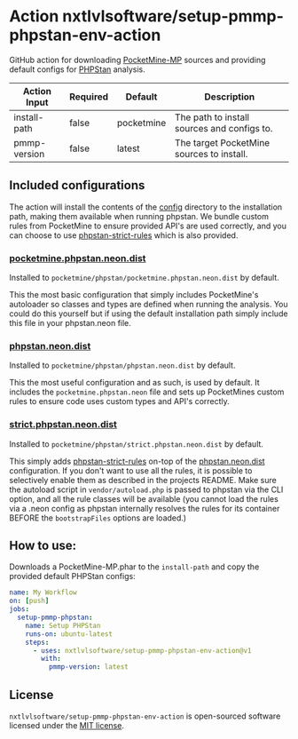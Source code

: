 # Action nxtlvlsoftware/setup-pmmp-phpstan-env-action

GitHub action for downloading [PocketMine-MP](https://github.com/pmmp/PocketMine-MP) sources and providing default configs for [PHPStan](https://github.com/phpstan/phpstan) analysis.

| Action Input | Required | Default    | Description                                 |
|--------------|----------|------------|---------------------------------------------|
| install-path | false    | pocketmine | The path to install sources and configs to. |
| pmmp-version | false    | latest     | The target PocketMine sources to install.   |

## Included configurations
The action will install the contents of the [config](./config) directory to the installation path, making them available
when running phpstan. We bundle custom rules from PocketMine to ensure provided API's are used correctly, and you can choose
to use [phpstan-strict-rules](https://github.com/phpstan/phpstan-strict-rules) which is also provided.

### [pocketmine.phpstan.neon.dist](./config/pocketmine.phpstan.neon.dist)
Installed to `pocketmine/phpstan/pocketmine.phpstan.neon.dist` by default.

This the most basic configuration that simply includes PocketMine's autoloader so classes and types are defined when running
the analysis. You could do this yourself but if using the default installation path simply include this file in your phpstan.neon
file.

### [phpstan.neon.dist](./config/phpstan.neon.dist)
Installed to `pocketmine/phpstan/phpstan.neon.dist` by default.

This the most useful configuration and as such, is used by default. It includes the `pocketmine.phpstan.neon` file and sets
up PocketMines custom rules to ensure code uses custom types and API's correctly.

### [strict.phpstan.neon.dist](./config/phpstan.neon.dist)
Installed to `pocketmine/phpstan/strict.phpstan.neon.dist` by default.

This simply adds [phpstan-strict-rules](https://github.com/phpstan/phpstan-strict-rules) on-top of the [phpstan.neon.dist](./config/phpstan.neon.dist)
configuration. If you don't want to use all the rules, it is possible to selectively enable them as described in the projects README.
Make sure the autoload script in `vendor/autoload.php` is passed to phpstan via the CLI option, and all the rule classes will
be available (you cannot load the rules via a .neon config as phpstan internally resolves the rules for its container BEFORE the `bootstrapFiles` options are loaded.)


## How to use:
Downloads a PocketMine-MP.phar to the `install-path` and copy the provided default PHPStan configs:

```yml
name: My Workflow
on: [push]
jobs:
  setup-pmmp-phpstan:
    name: Setup PHPStan
    runs-on: ubuntu-latest
    steps:
      - uses: nxtlvlsoftware/setup-pmmp-phpstan-env-action@v1
        with:
          pmmp-version: latest
```

## License
`nxtlvlsoftware/setup-pmmp-phpstan-env-action` is open-sourced software licensed under the [MIT license](LICENSE).

